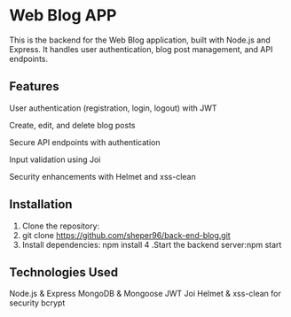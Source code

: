 # Web Blog APP

This is the backend for the Web Blog application, built with Node.js and Express. It handles user authentication, blog post management, and API endpoints.

## Features

User authentication (registration, login, logout) with JWT

Create, edit, and delete blog posts

Secure API endpoints with authentication

Input validation using Joi

Security enhancements with Helmet and xss-clean

## Installation

1. Clone the repository:
2. git clone https://github.com/sheper96/back-end-blog.git
3. Install dependencies: npm install
4 .Start the backend server:npm start

## Technologies Used

Node.js & Express
MongoDB & Mongoose
JWT 
Joi 
Helmet & xss-clean for security
bcrypt 

